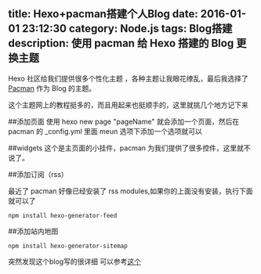 title: Hexo+pacman搭建个人Blog
date: 2016-01-01 23:12:30
category: Node.js
tags: Blog搭建
description: 使用 pacman 给 Hexo 搭建的 Blog 更换主题
---
Hexo 社区给我们提供很多个性化主题 ，各种主题让我眼花缭乱，最后我选择了 [Pacman]() 作为 Blog 的主题。

这个主题网上的教程挺多的，而且用起来也挺顺手的，这里就挑几个地方记下来

##添加页面 
使用 hexo new page "pageName" 就会添加一个页面，然后在 pacman 的 _config.yml 里面 meun 选项下添加一个选项就可以

##widgets
这个是主页面的小挂件，pacman 为我们提供了很多控件，这里就不说了。

##添加订阅（rss）

最近了 pacman 好像已经安装了 rss modules,如果你的上面没有安装，执行下面就可以了

	npm install hexo-generator-feed

##添加站内地图
	
	npm install hexo-generator-sitemap



突然发现这个blog写的很详细 
可以参考[这个](http://jerrychia.com/2015/03/28/hexo-use-pacman-theme/)